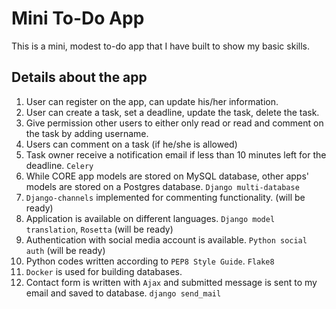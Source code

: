 # Mini To-Do App
This is a mini, modest to-do app that I have built to show my basic skills.

## Details about the app
1. User can register on the app, can update his/her information.
2. User can create a task, set a deadline, update the task, delete the task.
3. Give permission other users to either only read or read and comment on the task by adding username.
4. Users can comment on a task (if he/she is allowed)
5. Task owner receive a notification email if less than 10 minutes left for the deadline. `Celery`
6. While CORE app models are stored on MySQL database, other apps' models are stored on a Postgres database. `Django multi-database`
7. `Django-channels` implemented for commenting functionality. (will be ready)
8. Application is available on different languages. `Django model translation`, `Rosetta` (will be ready)
9. Authentication with social media account is available. `Python social auth` (will be ready)
10. Python codes written according to `PEP8 Style Guide`. `Flake8`
11. `Docker` is used for building databases.
12. Contact form is written with `Ajax` and submitted message is sent to my email and saved to database. `django send_mail`
